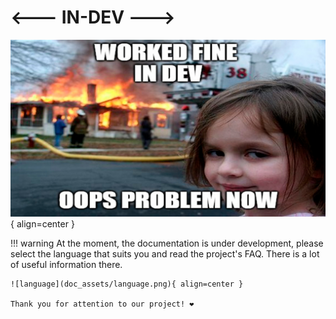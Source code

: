 # <--- IN-DEV --->
![Image title](doc_assets/oops.jpg){ align=center }

!!! warning
    At the moment, the documentation is under development, please select the language that suits you and read 
    the project's FAQ. There is a lot of useful information there.

    ![language](doc_assets/language.png){ align=center }
    
    Thank you for attention to our project! ❤️
